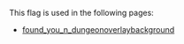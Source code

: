 This flag is used in the following pages:
 - [found_you_n_dungeonoverlaybackground](../events/found_you_n_dungeonoverlaybackground.md)
